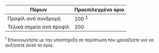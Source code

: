 Πόρων| Προεπιλεγμένο όριο
---|---
Προφίλ ανά συνδρομή | 100 <sup>1</sup>
Τελικά σημεία ανά προφίλ| 200

<sup>1</sup> Επικοινωνήστε με την υποστήριξη σε περίπτωση που χρειάζεστε για να αυξήσετε αυτά τα όρια.